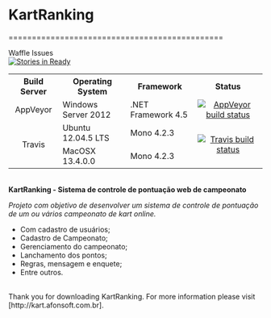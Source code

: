 # KartRanking 
==============================================

Waffle Issues<br/> [![Stories in Ready](https://badge.waffle.io/afonsoft/KartRanking.svg?label=ready&title=Ready)](http://waffle.io/afonsoft/KartRanking)
<br/>
<table>
  <tr>
    <th style="text-align:center">Build Server</th>
    <th>Operating System</th>
    <th>Framework</th>
    <th style="text-align:center">Status</th>
  </tr>
  <tr>
    <td style="text-align:center">AppVeyor</td>
    <td>Windows Server 2012</td>
    <td>.NET Framework 4.5</td>
    <td style="text-align:center">
	<a href="https://ci.appveyor.com/project/afonsoft/kartranking/branch/master"><img src="https://ci.appveyor.com/api/projects/status/we30o8119qtc9n77/branch/master?svg=true" alt="AppVeyor build status" /></a>
	</td>
  </tr>
  <tr>
    <td style="text-align:center" rowspan="2">Travis</td>
    <td>Ubuntu 12.04.5 LTS</td>
    <td>Mono 4.2.3</td>
    <td style="text-align:center" rowspan="2">
    <a href="https://travis-ci.org/afonsoft/KartRanking"><img src="https://travis-ci.org/afonsoft/KartRanking.svg?branch=master" alt="Travis build status" /></a></td>
  </tr>
  <tr>
    <td>MacOSX 13.4.0.0</td>
    <td>Mono 4.2.3</td>
  </tr>
</table>
<br/>
<b>KartRanking - Sistema de controle de pontuação web de campeonato</b>

*Projeto com objetivo de desenvolver um sistema de controle de pontuação de um ou vários campeonato de kart online.*
<ul>
<li>Com cadastro de usuários;</li>
<li>Cadastro de Campeonato;</li>
<li>Gerenciamento do campeonato;</li>
<li>Lanchamento dos pontos;</li>
<li>Regras, mensagem e enquete;</li>
<li>Entre outros.</li>
</ul>
<br/>
Thank you for downloading KartRanking. For more information please visit [http://kart.afonsoft.com.br].

